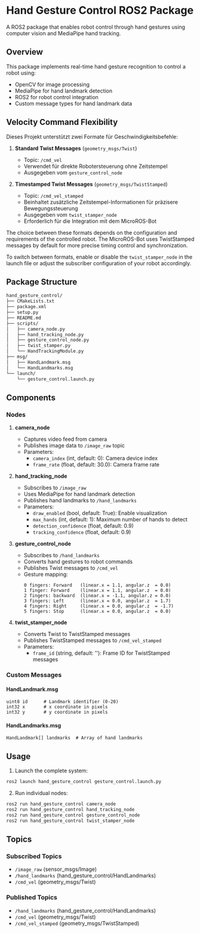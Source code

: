 # Hand Gesture Control ROS2 Package

A ROS2 package that enables robot control through hand gestures using computer vision and MediaPipe hand tracking.


## Overview

This package implements real-time hand gesture recognition to control a robot using:
- OpenCV for image processing
- MediaPipe for hand landmark detection
- ROS2 for robot control integration
- Custom message types for hand landmark data

## Velocity Command Flexibility

Dieses Projekt unterstützt zwei Formate für Geschwindigkeitsbefehle:

1. **Standard Twist Messages** (`geometry_msgs/Twist`)
   - Topic: `/cmd_vel`
   - Verwendet für direkte Robotersteuerung ohne Zeitstempel
   - Ausgegeben vom `gesture_control_node`

2. **Timestamped Twist Messages** (`geometry_msgs/TwistStamped`)
   - Topic: `/cmd_vel_stamped`
   - Beinhaltet zusätzliche Zeitstempel-Informationen für präzisere Bewegungssteuerung
   - Ausgegeben vom `twist_stamper_node`
   - Erforderlich für die Integration mit dem MicroROS-Bot

The choice between these formats depends on the configuration and requirements of the controlled robot. The MicroROS-Bot uses TwistStamped messages by default for more precise timing control and synchronization.

To switch between formats, enable or disable the `twist_stamper_node` in the launch file or adjust the subscriber configuration of your robot accordingly.


## Package Structure

```bash
hand_gesture_control/
├── CMakeLists.txt
├── package.xml
├── setup.py
├── README.md
├── scripts/
│   ├── camera_node.py
│   ├── hand_tracking_node.py
│   ├── gesture_control_node.py
│   ├── twist_stamper.py
│   └── HandTrackingModule.py
├── msg/
│   ├── HandLandmark.msg
│   └── HandLandmarks.msg
└── launch/
    └── gesture_control.launch.py
```
## Components

### Nodes

1. **camera_node**
   - Captures video feed from camera
   - Publishes image data to `/image_raw` topic
   - Parameters:
     - `camera_index` (int, default: 0): Camera device index
     - `frame_rate` (float, default: 30.0): Camera frame rate

2. **hand_tracking_node**
   - Subscribes to `/image_raw`
   - Uses MediaPipe for hand landmark detection
   - Publishes hand landmarks to `/hand_landmarks`
   - Parameters:
     - `draw_enabled` (bool, default: True): Enable visualization
     - `max_hands` (int, default: 1): Maximum number of hands to detect
     - `detection_confidence` (float, default: 0.9)
     - `tracking_confidence` (float, default: 0.9)

3. **gesture_control_node**
   - Subscribes to `/hand_landmarks`
   - Converts hand gestures to robot commands
   - Publishes Twist messages to `/cmd_vel`
   - Gesture mapping:
     ```
     0 fingers: Forward   (linear.x = 1.1, angular.z  = 0.0)
     1 finger: Forward    (linear.x = 1.1, angular.z  = 0.0)
     2 fingers: backward  (linear.x = -1.1, angular.z = 0.0)
     3 fingers: Left      (linear.x = 0.0, angular.z  = 1.7)
     4 fingers: Right     (linear.x = 0.0, angular.z  = -1.7)
     5 fingers: Stop      (linear.x = 0.0, angular.z  = 0.0)
     ```

4. **twist_stamper_node**
   - Converts Twist to TwistStamped messages
   - Publishes TwistStamped messages to `/cmd_vel_stamped`
   - Parameters:
     - `frame_id` (string, default: ''): Frame ID for TwistStamped messages

### Custom Messages

#### HandLandmark.msg
```
uint8 id      # Landmark identifier (0-20)
int32 x       # x coordinate in pixels
int32 y       # y coordinate in pixels
```

#### HandLandmarks.msg
```
HandLandmark[] landmarks  # Array of hand landmarks
```

## Usage

1. Launch the complete system:
```bash
ros2 launch hand_gesture_control gesture_control.launch.py
```

2. Run individual nodes:
```bash
ros2 run hand_gesture_control camera_node
ros2 run hand_gesture_control hand_tracking_node
ros2 run hand_gesture_control gesture_control_node
ros2 run hand_gesture_control twist_stamper_node
```


## Topics

### Subscribed Topics
- `/image_raw` (sensor_msgs/Image)
- `/hand_landmarks` (hand_gesture_control/HandLandmarks)
- `/cmd_vel` (geometry_msgs/Twist)

### Published Topics
- `/hand_landmarks` (hand_gesture_control/HandLandmarks)
- `/cmd_vel` (geometry_msgs/Twist)
- `/cmd_vel_stamped` (geometry_msgs/TwistStamped)